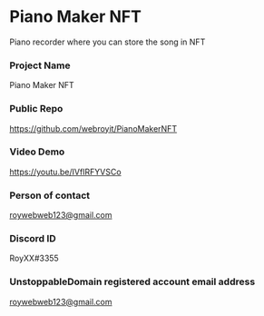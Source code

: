 # Piano Maker NFT
Piano recorder where you can store the song in NFT

### Project Name
Piano Maker NFT

### Public Repo
https://github.com/webroyit/PianoMakerNFT

### Video Demo
https://youtu.be/IVfIRFYVSCo

### Person of contact
roywebweb123@gmail.com

### Discord ID
RoyXX#3355

### UnstoppableDomain registered account email address
roywebweb123@gmail.com